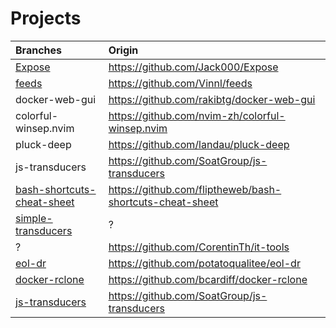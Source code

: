 # Projects

| Branches |              Origin               |
| :------- | :-------------------------------- |
| [Expose](https://github.com/webflo-dev/triage/tree/Expose) | https://github.com/Jack000/Expose |
| [feeds](https://github.com/webflo-dev/triage/tree/feeds)   |  https://github.com/Vinnl/feeds   |
| docker-web-gui | https://github.com/rakibtg/docker-web-gui |
| colorful-winsep.nvim | https://github.com/nvim-zh/colorful-winsep.nvim |
| pluck-deep | https://github.com/landau/pluck-deep |
| js-transducers | https://github.com/SoatGroup/js-transducers |
| [bash-shortcuts-cheat-sheet](https://github.com/webflo-dev/triage/tree/bash-shortcuts-cheat-sheet) | https://github.com/fliptheweb/bash-shortcuts-cheat-sheet | 
| [simple-transducers](https://github.com/webflo-dev/triage/tree/simple-transducers) | ? |
| ? | https://github.com/CorentinTh/it-tools |
| [eol-dr](https://github.com/webflo-dev/triage/tree/eol-dr) | https://github.com/potatoqualitee/eol-dr |
| [docker-rclone](https://github.com/webflo-dev/triage/tree/docker-rclone) | https://github.com/bcardiff/docker-rclone |
| [js-transducers](https://github.com/webflo-dev/triage/tree/js-transducers) | https://github.com/SoatGroup/js-transducers |
